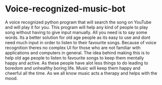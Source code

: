 # Voice-recognized-music-bot
A voice recognized python program that will search the song on YouTube and will play it for you.
This program will help any kind of people to play song without having to give input manually.
All you need is to say some words.
Its a better solution for old age people as its easy to use and dont need much input in order to listen to their favourite songs.
Because of voice recognition theres no complex UI for those who are not familiar with applications and computers in general.
The idea behind making this is to help old age people to listen to favourite songs to keep them mentally happy and active.
As these people have alot less things to do leading to boredom and unhealthy boring life.
Music will keep them happy and cheerful all the time.
As we all know music acts a therapy and helps with the mood.
